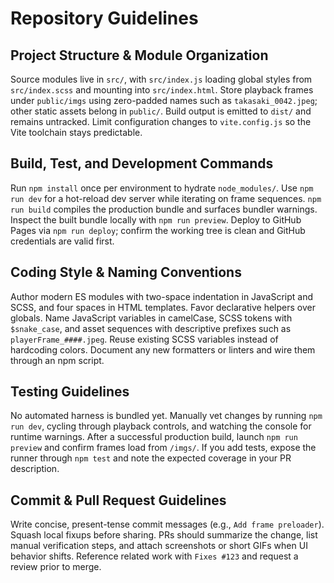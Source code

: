 # Repository Guidelines

## Project Structure & Module Organization
Source modules live in `src/`, with `src/index.js` loading global styles from `src/index.scss` and mounting into `src/index.html`. Store playback frames under `public/imgs` using zero-padded names such as `takasaki_0042.jpeg`; other static assets belong in `public/`. Build output is emitted to `dist/` and remains untracked. Limit configuration changes to `vite.config.js` so the Vite toolchain stays predictable.

## Build, Test, and Development Commands
Run `npm install` once per environment to hydrate `node_modules/`. Use `npm run dev` for a hot-reload dev server while iterating on frame sequences. `npm run build` compiles the production bundle and surfaces bundler warnings. Inspect the built bundle locally with `npm run preview`. Deploy to GitHub Pages via `npm run deploy`; confirm the working tree is clean and GitHub credentials are valid first.

## Coding Style & Naming Conventions
Author modern ES modules with two-space indentation in JavaScript and SCSS, and four spaces in HTML templates. Favor declarative helpers over globals. Name JavaScript variables in camelCase, SCSS tokens with `$snake_case`, and asset sequences with descriptive prefixes such as `playerFrame_####.jpeg`. Reuse existing SCSS variables instead of hardcoding colors. Document any new formatters or linters and wire them through an npm script.

## Testing Guidelines
No automated harness is bundled yet. Manually vet changes by running `npm run dev`, cycling through playback controls, and watching the console for runtime warnings. After a successful production build, launch `npm run preview` and confirm frames load from `/imgs/`. If you add tests, expose the runner through `npm test` and note the expected coverage in your PR description.

## Commit & Pull Request Guidelines
Write concise, present-tense commit messages (e.g., `Add frame preloader`). Squash local fixups before sharing. PRs should summarize the change, list manual verification steps, and attach screenshots or short GIFs when UI behavior shifts. Reference related work with `Fixes #123` and request a review prior to merge.
